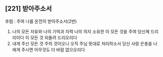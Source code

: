 ## [221] 받아주소서

후렴 : 주여 나를 온전히 받아주소서(2번)   
1) 나의 모든 자유와 나의 기억과 지력 나의 의지 소유한 이 모든 것을 주여 당신께 드리리이다 이 모든 것 되돌려 드리오리다   
2) 내게 주신 모든 것 주의 것이오니 오직 주님 뜻대로 처리하소서 당신 사랑 은총을 나에게 주시면 아무것도 더 바람 없으오리다
